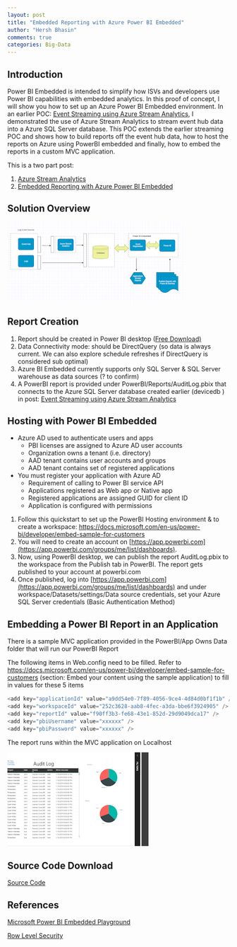 ```yaml
---
layout: post
title: "Embedded Reporting with Azure Power BI Embedded"
author: "Hersh Bhasin"
comments: true
categories: Big-Data
---
```

## Introduction 

Power BI Embedded is intended to simplify how ISVs and developers use Power BI capabilities with embedded analytics. In this proof of concept, I will show you how to set up an Azure  Power BI Embedded environment. In an earlier POC: [Event Streaming using Azure Stream Analytics](https://hershbhasin.com/2019-08-05/azure-stream-analytics), I demonstrated the use of Azure Stream Analytics to stream event hub data into a Azure SQL Server database. This POC extends the earlier streaming POC and shows how to build reports off the event hub data, how to host the reports on Azure using PowerBI embedded and finally, how to embed the reports in a custom MVC application.

This is a two part post:

1. [Azure Stream Analytics](https://hershbhasin.com/2019-08-05/azure-stream-analytics )
2. [Embedded Reporting with Azure Power BI Embedded](https://hershbhasin.com/2019-08-06/powerbi-embedded)


## Solution Overview

![](/assets/powerbi_1.PNG)

## Report Creation

1. Report should be created in Power BI desktop ([Free Download)](https://powerbi.microsoft.com/en-us/desktop/)
2. Data Connectivity mode: should be DirectQuery (so data is always current. We can also explore schedule refreshes if DirectQuery is considered sub optimal)
3. Azure BI Embedded currently supports only SQL Server & SQL Server  warehouse as data sources (? to confirm)
4. A PowerBI report is provided under PowerBI/Reports/AuditLog.pbix that connects to the Azure SQL Server database created earlier (devicedb ) in post: [Event Streaming using Azure Stream Analytics](https://tech.hershbhasin.com/2019/04/event-streaming-using-azure-stream_2.html)

## Hosting with Power BI Embedded

- Azure AD used to authenticate users and apps
  - PBI licenses are assigned to Azure AD user accounts
  - Organization owns a tenant (i.e. directory)
  - AAD tenant contains user accounts and groups
  - AAD tenant contains set of registered applications
- You must register your application with Azure AD
  - Requirement of calling to Power BI service API
  - Applications registered as Web app or Native app
  - Registered applications are assigned GUID for client ID
  - Application is configured with permissions

1. Follow this quickstart to set up the PowerBI Hosting environment  & to create a workspace: <https://docs.microsoft.com/en-us/power-bi/developer/embed-sample-for-customers>
2. You will need to create an account on [https://app.powerbi.com](https://app.powerbi.com/groups/me/list/dashboards).
3. Now, using PowerBI desktop, we can publish the report AuditLog.pbix to the workspace from the Publish tab in PowerBI. The report gets published to your account at powerbi.com
4. Once published, log into [https://app.powerbi.com](https://app.powerbi.com/groups/me/list/dashboards) and under workspace/Datasets/settings/Data source credentials, set your Azure SQL Server credentials  (Basic Authentication Method)

## Embedding a Power BI Report in an Application

There is a sample MVC application provided in the PowerBI/App Owns Data folder that will run our PowerBI Report

The following items in Web.config need to be filled. Refer to <https://docs.microsoft.com/en-us/power-bi/developer/embed-sample-for-customers> (section: Embed your content using the sample application) to fill in values for these 5 items

```javascript
<add key="applicationId" value="a9dd54e0-7f89-4056-9ce4-4d84d0bf1f1b" />
<add key="workspaceId" value="252c3628-aab8-4fec-a3da-bbe6f3924905" />
<add key="reportId" value="f90ff3b3-fe68-43e1-852d-29d9049dca17" />
<add key="pbiUsername" value="xxxxxx" />
<add key="pbiPassword" value="xxxxxx" />
```

The report runs within the MVC application on Localhost

![](/assets/powerbi_2.PNG)

## Source Code Download

[Source Code](https://github.com/hershbhasin/AzureSamples/tree/master/AzureStreaming)

## References

 [Microsoft Power BI Embedded Playground](https://microsoft.github.io/PowerBI-JavaScript/demo/v2-demo/index.html)

[Row Level Security](https://docs.microsoft.com/en-us/power-bi/developer/embedded-row-level-security)


